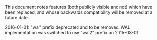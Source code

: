 This document notes features (both publicly visible and not) which have been
replaced, and whose backwards compatibility will be removed at a future date.

2016-01-01:
    "wal" prefix deprecated and to be removed.
    WAL implementation was switched to use "wal2" prefix on 2015-08-01.
